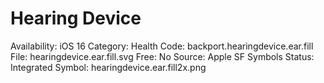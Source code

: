 # Hearing Device

Availability: iOS 16
Category: Health
Code: backport.hearingdevice.ear.fill
File: hearingdevice.ear.fill.svg
Free: No
Source: Apple SF Symbols
Status: Integrated
Symbol: hearingdevice.ear.fill2x.png